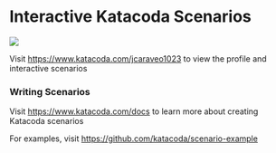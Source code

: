 # Interactive Katacoda Scenarios

[![](http://shields.katacoda.com/katacoda/jcaraveo1023/count.svg)](https://www.katacoda.com/jcaraveo1023 "Get your profile on Katacoda.com")

Visit https://www.katacoda.com/jcaraveo1023 to view the profile and interactive scenarios

### Writing Scenarios
Visit https://www.katacoda.com/docs to learn more about creating Katacoda scenarios

For examples, visit https://github.com/katacoda/scenario-example
